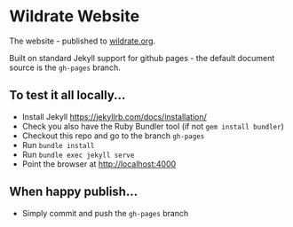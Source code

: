 # Wildrate Website
The website - published to [wildrate.org](www.wildrate.org).

Built on standard Jekyll support for github pages - the default document source is the `gh-pages` branch.

## To test it all locally...

* Install Jekyll https://jekyllrb.com/docs/installation/
* Check you also have the Ruby Bundler tool (if not `gem install bundler`)
* Checkout this repo and go to the branch `gh-pages`
* Run `bundle install`
* Run `bundle exec jekyll serve`
* Point the browser at [http://localhost:4000](http://localhost:4000)

## When happy publish...

* Simply commit and push the `gh-pages` branch
